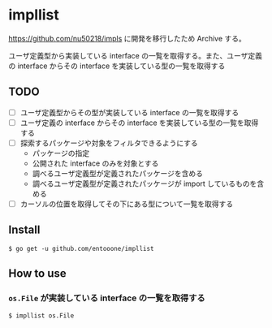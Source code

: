 # impllist

https://github.com/nu50218/impls に開発を移行したため Archive する。

ユーザ定義型から実装している interface の一覧を取得する。また、ユーザ定義の interface からその interface を実装している型の一覧を取得する

## TODO

- [ ] ユーザ定義型からその型が実装している interface の一覧を取得する
- [ ] ユーザ定義の interface からその interface を実装している型の一覧を取得する
- [ ] 探索するパッケージや対象をフィルタできるようにする
    - パッケージの指定
    - 公開された interface のみを対象とする
    - 調べるユーザ定義型が定義されたパッケージを含める
    - 調べるユーザ定義型が定義されたパッケージが import しているものを含める
- [ ] カーソルの位置を取得してその下にある型について一覧を取得する

## Install

```
$ go get -u github.com/entooone/impllist
```

## How to use

### `os.File` が実装している interface の一覧を取得する

```
$ impllist os.File
```
